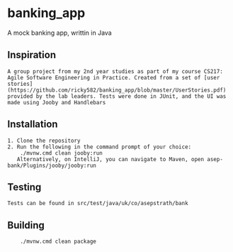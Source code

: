 # banking_app
A mock banking app, writtin in Java

## Inspiration
    A group project from my 2nd year studies as part of my course CS217: Agile Software Engineering in Practice. Created from a set of [user stories](https://github.com/ricky582/banking_app/blob/master/UserStories.pdf) provided by the lab leaders. Tests were done in JUnit, and the UI was made using Jooby and Handlebars

## Installation 
    1. Clone the repository
    2. Run the following in the command prompt of your choice:
        ./mvnw.cmd clean jooby:run
       Alternatively, on IntelliJ, you can navigate to Maven, open asep-bank/Plugins/jooby/jooby:run

## Testing
    Tests can be found in src/test/java/uk/co/asepstrath/bank

## Building
        ./mvnw.cmd clean package

